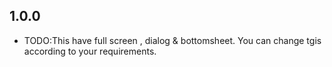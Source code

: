 ## 1.0.0

* TODO:This have full screen , dialog & bottomsheet. You can change tgis according to your requirements.
